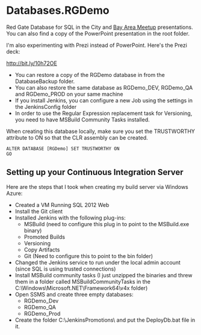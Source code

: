 Databases.RGDemo
================

Red Gate Database for SQL in the City and [Bay Area Meetup](http://bit.ly/11QTbi3) presentations.
You can also find a copy of the PowerPoint presentation in the root folder.

I'm also experimenting with Prezi instead of PowerPoint.  Here's the Prezi deck:

http://bit.ly/10h72OE


* You can restore a copy of the RGDemo database in from the DatabaseBackup folder.
* You can also restore the same database as RGDemo_DEV, RGDemo_QA and RGDemo_PROD on your same machine
* If you install Jenkins, you can configure a new Job using the settings in the JenkinsConfig folder
* In order to use the Regular Expression replacement task for Versioning, you need to have MSBuild Community Tasks installed.


When creating this database locally, make sure you set the TRUSTWORTHY attribute to ON so that the CLR assembly can be created.

    ALTER DATABASE [RGDemo] SET TRUSTWORTHY ON
    GO


Setting up your Continuous Integration Server
---------------------------------------------

Here are the steps that I took when creating my build server via Windows Azure:

* Created a VM Running SQL 2012 Web
* Install the Git client
* Installed Jenkins with the following plug-ins:
    * MSBuild (need to configure this plug in to point to the MSBuild.exe binary)
    * Promoted Builds
    * Versioning
    * Copy Artifacts
    * Git (Need to configure this to point to the bin folder) 
* Changed the Jenkins service to run under the local admin account (since SQL is using trusted connections)
* Install MSBuild community tasks (I just unzipped the binaries and threw them in a folder called MSBuildCommunityTasks in the C:\Windows\Microsoft.NET\Framework64\v4x folder)
* Open SSMS and create three empty databases:
    * RGDemo_Dev
    * RGDemo_QA
    * RGDemo_Prod
* Create the folder C:\JenkinsPromotions\ and put the DeployDb.bat file in it.
